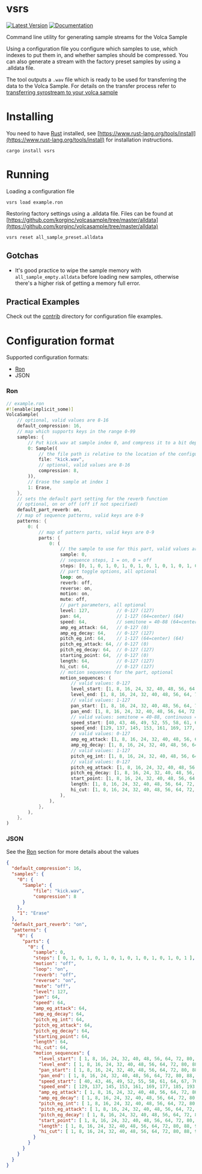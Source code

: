 vsrs
====

[![Latest Version]][crates.io] [![Documentation]][docs.rs]

Command line utility for generating sample streams for the Volca Sample

Using a configuration file you configure which samples to use, which indexes to put them in,
and whether samples should be compressed. You can also generate a stream with the factory
preset samples by using a .alldata file.

The tool outputs a `.wav` file which is ready to
be used for transferring the data to the Volca Sample. For details on the transfer process refer to
[transferring syrostream to your volca sample](https://github.com/korginc/volcasample#6-transferring-syrostream-to-your-volca-sample)

# Installing

You need to have [Rust](https://www.rust-lang.org) installed, see
[https://www.rust-lang.org/tools/install](https://www.rust-lang.org/tools/install)
for installation instructions.

```shell
cargo install vsrs
```

# Running

Loading a configuration file

```shell
vsrs load example.ron
```

Restoring factory settings using a .alldata file.
Files can be found at
[https://github.com/korginc/volcasample/tree/master/alldata](https://github.com/korginc/volcasample/tree/master/alldata)

```shell
vsrs reset all_sample_preset.alldata
```

## Gotchas

* It's good practice to wipe the sample memory with `all_sample_empty.alldata`
  before loading new samples, otherwise there's a higher risk of getting a
  memory full error.

## Practical Examples

Check out the [contrib](./contrib) directory for configuration file examples.

# Configuration format

Supported configuration formats:
* [Ron](https://github.com/ron-rs/ron)
* JSON

### Ron

```rust
// example.ron
#![enable(implicit_some)]
VolcaSample(
    // optional, valid values are 8-16
    default_compression: 16,
    // map which supports keys in the range 0-99
    samples: {
        // Put kick.wav at sample index 0, and compress it to a bit depth of 8
        0: Sample((
            // the file path is relative to the location of the configuration file
            file: "kick.wav",
            // optional, valid values are 8-16
            compression: 8,
        )),
        // Erase the sample at index 1
        1: Erase,
    },
    // sets the default part setting for the reverb function
    // optional, on or off (off if not specified)
    default_part_reverb: on,
    // map of sequence patterns, valid keys are 0-9
    patterns: {
        0: (
            // map of pattern parts, valid keys are 0-9
            parts: {
                0: (
                    // the sample to use for this part, valid values are 0-99
                    sample: 0,
                    // sequence steps, 1 = on, 0 = off
                    steps: [0, 1, 0, 1, 0, 1, 0, 1, 0, 1, 0, 1, 0, 1, 0, 1],
                    // part toggle options, all optional
                    loop: on,
                    reverb: off,
                    reverse: on,
                    motion: on,
                    mute: off,
                    // part parameters, all optional
                    level: 127,          // 0-127 (127)
                    pan: 64,             // 1-127 (64=center) (64)
                    speed: 64,           // semitone = 40-88 (64=center) (64), continuous = 129-255 (192=center)
                    amp_eg_attack: 64,   // 0-127 (0)
                    amp_eg_decay: 64,    // 0-127 (127)
                    pitch_eg_int: 64,    // 1-127 (64=center) (64)
                    pitch_eg_attack: 64, // 0-127 (0)
                    pitch_eg_decay: 64,  // 0-127 (127)
                    starting_point: 64,  // 0-127 (0)
                    length: 64,          // 0-127 (127)
                    hi_cut: 64,          // 0-127 (127)
                    // motion sequences for the part, optional
                    motion_sequences: (
                        // valid values: 0-127
                        level_start: [1, 8, 16, 24, 32, 40, 48, 56, 64, 72, 80, 88, 96, 104, 112, 120],
                        level_end: [1, 8, 16, 24, 32, 40, 48, 56, 64, 72, 80, 88, 96, 104, 112, 120],
                        // valid values: 1-127
                        pan_start: [1, 8, 16, 24, 32, 40, 48, 56, 64, 72, 80, 88, 96, 104, 112, 120],
                        pan_end: [1, 8, 16, 24, 32, 40, 48, 56, 64, 72, 80, 88, 96, 104, 112, 120],
                        // valid values: semitone = 40-88, continuous = 129-255
                        speed_start: [40, 43, 46, 49, 52, 55, 58, 61, 64, 67, 70, 73, 76, 79, 82, 85],
                        speed_end: [129, 137, 145, 153, 161, 169, 177, 185, 193, 201, 209, 217, 225, 233, 241, 249],
                        // valid values: 0-127
                        amp_eg_attack: [1, 8, 16, 24, 32, 40, 48, 56, 64, 72, 80, 88, 96, 104, 112, 120],
                        amp_eg_decay: [1, 8, 16, 24, 32, 40, 48, 56, 64, 72, 80, 88, 96, 104, 112, 120],
                        // valid values: 1-127
                        pitch_eg_int: [1, 8, 16, 24, 32, 40, 48, 56, 64, 72, 80, 88, 96, 104, 112, 120],
                        // valid values: 0-127
                        pitch_eg_attack: [1, 8, 16, 24, 32, 40, 48, 56, 64, 72, 80, 88, 96, 104, 112, 120],
                        pitch_eg_decay: [1, 8, 16, 24, 32, 40, 48, 56, 64, 72, 80, 88, 96, 104, 112, 120],
                        start_point: [1, 8, 16, 24, 32, 40, 48, 56, 64, 72, 80, 88, 96, 104, 112, 120],
                        length: [1, 8, 16, 24, 32, 40, 48, 56, 64, 72, 80, 88, 96, 104, 112, 120],
                        hi_cut: [1, 8, 16, 24, 32, 40, 48, 56, 64, 72, 80, 88, 96, 104, 112, 120],
                    ),
                ),
            },
        ),
    },
)
```

### JSON

See the [Ron](#ron) section for more details about the values

```json
{
  "default_compression": 16,
  "samples": {
    "0": {
      "Sample": {
          "file": "kick.wav",
          "compression": 8
      }
    },
    "1": "Erase"
  },
  "default_part_reverb": "on",
  "patterns": {
    "0": {
      "parts": {
        "0": {
          "sample": 0,
          "steps": [ 0, 1, 0, 1, 0, 1, 0, 1, 0, 1, 0, 1, 0, 1, 0, 1 ],
          "motion": "off",
          "loop": "on",
          "reverb": "off",
          "reverse": "on",
          "mute": "off",
          "level": 127,
          "pan": 64,
          "speed": 64,
          "amp_eg_attack": 64,
          "amp_eg_decay": 64,
          "pitch_eg_int": 64,
          "pitch_eg_attack": 64,
          "pitch_eg_decay": 64,
          "starting_point": 64,
          "length": 64,
          "hi_cut": 64,
          "motion_sequences": {
            "level_start": [ 1, 8, 16, 24, 32, 40, 48, 56, 64, 72, 80, 88, 96, 104, 112, 120 ],
            "level_end": [ 1, 8, 16, 24, 32, 40, 48, 56, 64, 72, 80, 88, 96, 104, 112, 120 ],
            "pan_start": [ 1, 8, 16, 24, 32, 40, 48, 56, 64, 72, 80, 88, 96, 104, 112, 120 ],
            "pan_end": [ 1, 8, 16, 24, 32, 40, 48, 56, 64, 72, 80, 88, 96, 104, 112, 120 ],
            "speed_start": [ 40, 43, 46, 49, 52, 55, 58, 61, 64, 67, 70, 73, 76, 79, 82, 85 ],
            "speed_end": [ 129, 137, 145, 153, 161, 169, 177, 185, 193, 201, 209, 217, 225, 233, 241, 249 ],
            "amp_eg_attack": [ 1, 8, 16, 24, 32, 40, 48, 56, 64, 72, 80, 88, 96, 104, 112, 120 ],
            "amp_eg_decay": [ 1, 8, 16, 24, 32, 40, 48, 56, 64, 72, 80, 88, 96, 104, 112, 120 ],
            "pitch_eg_int": [ 1, 8, 16, 24, 32, 40, 48, 56, 64, 72, 80, 88, 96, 104, 112, 120 ],
            "pitch_eg_attack": [ 1, 8, 16, 24, 32, 40, 48, 56, 64, 72, 80, 88, 96, 104, 112, 120 ],
            "pitch_eg_decay": [ 1, 8, 16, 24, 32, 40, 48, 56, 64, 72, 80, 88, 96, 104, 112, 120 ],
            "start_point": [ 1, 8, 16, 24, 32, 40, 48, 56, 64, 72, 80, 88, 96, 104, 112, 120 ],
            "length": [ 1, 8, 16, 24, 32, 40, 48, 56, 64, 72, 80, 88, 96, 104, 112, 120 ],
            "hi_cut": [ 1, 8, 16, 24, 32, 40, 48, 56, 64, 72, 80, 88, 96, 104, 112, 120 ]
          }
        }
      }
    }
  }
}
```

[docs.rs]: https://docs.rs/vsrs
[crates.io]: https://crates.io/crates/vsrs
[Documentation]: https://docs.rs/vsrs/badge.svg
[Latest Version]: https://img.shields.io/crates/v/vsrs